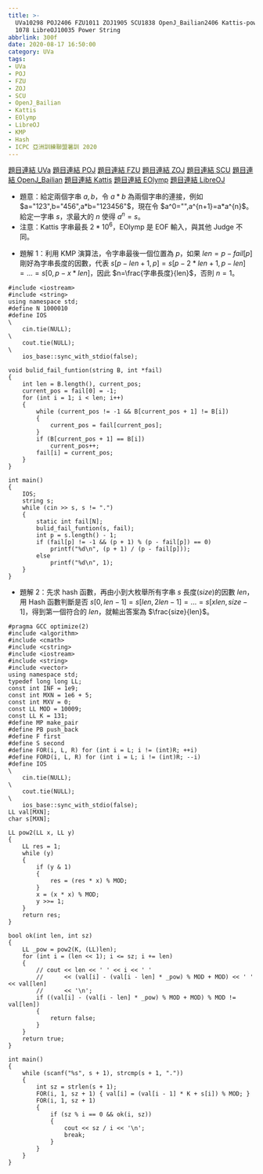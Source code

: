 ```yaml
---
title: >-
  UVa10298 POJ2406 FZU1011 ZOJ1905 SCU1838 OpenJ_Bailian2406 Kattis-powerstrings
  1078 LibreOJ10035 Power String
abbrlink: 300f
date: 2020-08-17 16:50:00
category: UVa
tags:
- UVa
- POJ
- FZU
- ZOJ
- SCU
- OpenJ_Bailian
- Kattis
- EOlymp
- LibreOJ
- KMP
- Hash
- ICPC 亞洲訓練聯盟暑訓 2020
---
```

[題目連結 UVa](https://onlinejudge.org/index.php?option=com_onlinejudge&Itemid=8&page=show_problem&problem=1239)
[題目連結 POJ](http://poj.org/problem?id=2406)
[題目連結 FZU](http://acm.fzu.edu.cn/problem.php?pid=1011)
[題目連結 ZOJ](https://zoj.pintia.cn/problem-sets/91827364500/problems/91827365404)
[題目連結 SCU](http://acm.scu.edu.cn/soj/problem.action?id=1838)
[題目連結 OpenJ_Bailian](http://bailian.openjudge.cn/practice/2406?lang=en_US)
[題目連結 Kattis](https://open.kattis.com/problems/powerstrings)
[題目連結 EOlymp](https://www.e-olymp.com/en/problems/1078)
[題目連結 LibreOJ](https://loj.ac/problem/10035)
* 題意：給定兩個字串 $a,b$，令 $a*b$ 為兩個字串的連接，例如 $a="123",b="456",a*b="123456"$，現在令 $a^0="",a^{n+1}=a*a^{n}$。給定一字串 $s$，求最大的 $n$ 使得 $a^n=s$。
* 注意：Kattis 字串最長 $2*10^6$，EOlymp 是 EOF 輸入，與其他 Judge 不同。
<!-- more -->
* 題解 1：利用 KMP 演算法，令字串最後一個位置為 $p$，如果 $len=p-fail[p]$ 剛好為字串長度的因數，代表 $s[p-len+1,p]=s[p-2*len+1,p-len]=...=s[0,p-x*len]$，因此 $n=\frac{字串長度}{len}$，否則 $n=1$。
```cpp=
#include <iostream>
#include <string>
using namespace std;
#define N 1000010
#define IOS                                                                    \
    cin.tie(NULL);                                                             \
    cout.tie(NULL);                                                            \
    ios_base::sync_with_stdio(false);

void bulid_fail_funtion(string B, int *fail)
{
    int len = B.length(), current_pos;
    current_pos = fail[0] = -1;
    for (int i = 1; i < len; i++)
    {
        while (current_pos != -1 && B[current_pos + 1] != B[i])
        {
            current_pos = fail[current_pos];
        }
        if (B[current_pos + 1] == B[i])
            current_pos++;
        fail[i] = current_pos;
    }
}

int main()
{
    IOS;
    string s;
    while (cin >> s, s != ".")
    {
        static int fail[N];
        bulid_fail_funtion(s, fail);
        int p = s.length() - 1;
        if (fail[p] != -1 && (p + 1) % (p - fail[p]) == 0)
            printf("%d\n", (p + 1) / (p - fail[p]));
        else
            printf("%d\n", 1);
    }
}
```
* 題解 2：先求 hash 函數，再由小到大枚舉所有字串 $s$ 長度($size$)的因數 $len$，用 Hash 函數判斷是否 $s[0,len-1]=s[len,2len-1]=...=s[xlen,size-1]$，得到第一個符合的 $len$，就輸出答案為 $\frac{size}{len}$。
```cpp=
#pragma GCC optimize(2)
#include <algorithm>
#include <cmath>
#include <cstring>
#include <iostream>
#include <string>
#include <vector>
using namespace std;
typedef long long LL;
const int INF = 1e9;
const int MXN = 1e6 + 5;
const int MXV = 0;
const LL MOD = 10009;
const LL K = 131;
#define MP make_pair
#define PB push_back
#define F first
#define S second
#define FOR(i, L, R) for (int i = L; i != (int)R; ++i)
#define FORD(i, L, R) for (int i = L; i != (int)R; --i)
#define IOS                                                                    \
    cin.tie(NULL);                                                             \
    cout.tie(NULL);                                                            \
    ios_base::sync_with_stdio(false);
LL val[MXN];
char s[MXN];

LL pow2(LL x, LL y)
{
    LL res = 1;
    while (y)
    {
        if (y & 1)
        {
            res = (res * x) % MOD;
        }
        x = (x * x) % MOD;
        y >>= 1;
    }
    return res;
}

bool ok(int len, int sz)
{
    LL _pow = pow2(K, (LL)len);
    for (int i = (len << 1); i <= sz; i += len)
    {
        // cout << len << ' ' << i << ' '
        //      << (val[i] - (val[i - len] * _pow) % MOD + MOD) << ' ' << val[len]
        //      << '\n';
        if ((val[i] - (val[i - len] * _pow) % MOD + MOD) % MOD != val[len])
        {
            return false;
        }
    }
    return true;
}

int main()
{
    while (scanf("%s", s + 1), strcmp(s + 1, "."))
    {
        int sz = strlen(s + 1);
        FOR(i, 1, sz + 1) { val[i] = (val[i - 1] * K + s[i]) % MOD; }
        FOR(i, 1, sz + 1)
        {
            if (sz % i == 0 && ok(i, sz))
            {
                cout << sz / i << '\n';
                break;
            }
        }
    }
}
```
